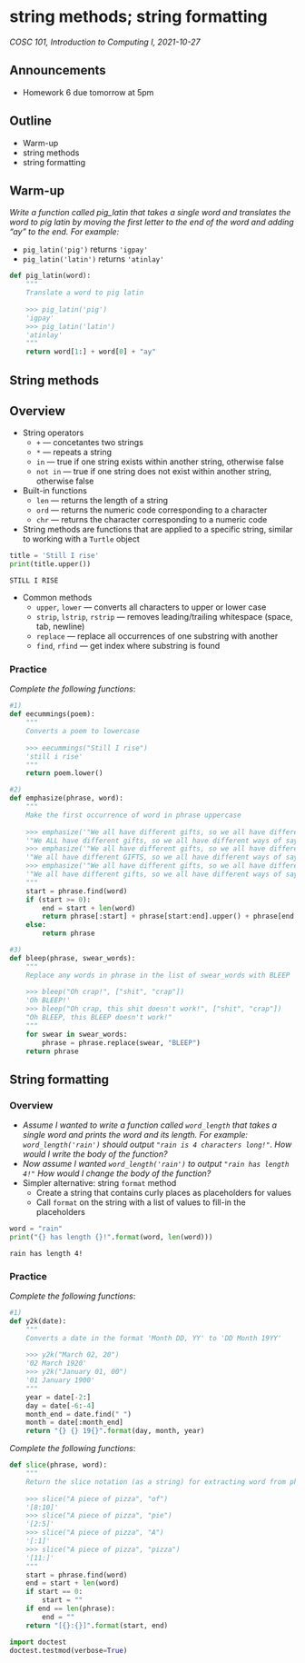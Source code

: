 # string methods; string formatting
_COSC 101, Introduction to Computing I, 2021-10-27_

## Announcements
* Homework 6 due tomorrow at 5pm

## Outline
* Warm-up
* string methods
* string formatting

## Warm-up
_Write a function called pig_latin that takes a single word and translates the word to pig latin by moving the first letter to the end of the word and adding “ay” to the end. For example:_
* `pig_latin('pig')` returns `'igpay'`
* `pig_latin('latin')` returns `'atinlay'`


```python
def pig_latin(word):
    """
    Translate a word to pig latin
    
    >>> pig_latin('pig')
    'igpay'
    >>> pig_latin('latin')
    'atinlay'
    """
    return word[1:] + word[0] + "ay"
```

## String methods

## Overview
* String operators
    * `+` — concetantes two strings
    * `*` — repeats a string
    * `in` — true if one string exists within another string, otherwise false
    * `not in` — true if one string does not exist within another string, otherwise false
* Built-in functions
    * `len` — returns the length of a string
    * `ord` — returns the numeric code corresponding to a character
    * `chr` — returns the character corresponding to a numeric code
* String methods are functions that are applied to a specific string, similar to working with a `Turtle` object


```python
title = 'Still I rise'
print(title.upper())
```

    STILL I RISE


* Common methods
    * `upper`, `lower` — converts all characters to upper or lower case
    * `strip`, `lstrip`, `rstrip` — removes leading/trailing whitespace (space, tab, newline)
    * `replace` — replace all occurrences of one substring with another
    * `find`, `rfind` — get index where substring is found
    
### Practice

_Complete the following functions_:


```python
#1)
def eecummings(poem):
    """
    Converts a poem to lowercase
    
    >>> eecummings("Still I rise")
    'still i rise'
    """
    return poem.lower()
```


```python
#2)
def emphasize(phrase, word):
    """
    Make the first occurrence of word in phrase uppercase
    
    >>> emphasize('"We all have different gifts, so we all have different ways of saying to the world who we are." ~Fred Rogers', "all")
    '"We ALL have different gifts, so we all have different ways of saying to the world who we are." ~Fred Rogers'
    >>> emphasize('"We all have different gifts, so we all have different ways of saying to the world who we are." ~Fred Rogers', "gifts")
    '"We all have different GIFTS, so we all have different ways of saying to the world who we are." ~Fred Rogers'
    >>> emphasize('"We all have different gifts, so we all have different ways of saying to the world who we are." ~Fred Rogers', "Mister")
    '"We all have different gifts, so we all have different ways of saying to the world who we are." ~Fred Rogers'
    """
    start = phrase.find(word)
    if (start >= 0):
        end = start + len(word)
        return phrase[:start] + phrase[start:end].upper() + phrase[end:]
    else:
        return phrase
```


```python
#3)
def bleep(phrase, swear_words):
    """
    Replace any words in phrase in the list of swear_words with BLEEP
    
    >>> bleep("Oh crap!", ["shit", "crap"])
    'Oh BLEEP!'
    >>> bleep("Oh crap, this shit doesn't work!", ["shit", "crap"])
    "Oh BLEEP, this BLEEP doesn't work!"
    """
    for swear in swear_words:
        phrase = phrase.replace(swear, "BLEEP")
    return phrase
```

## String formatting

### Overview
* _Assume I wanted to write a function called `word_length` that takes a single word and prints the word and its length. For example: `word_length('rain')` should output `"rain is 4 characters long!"`. How would I write the body of the function?_
* _Now assume I wanted `word_length('rain')` to output `"rain has length 4!"` How would I change the body of the function?_
* Simpler alternative: string `format` method
    * Create a string that contains curly places as placeholders for values
    * Call `format` on the string with a list of values to fill-in the placeholders


```python
word = "rain"
print("{} has length {}!".format(word, len(word)))
```

    rain has length 4!


### Practice

_Complete the following functions_:


```python
#1)
def y2k(date):
    """
    Converts a date in the format 'Month DD, YY' to 'DD Month 19YY'
    
    >>> y2k("March 02, 20")
    '02 March 1920'
    >>> y2k("January 01, 00")
    '01 January 1900'
    """
    year = date[-2:]
    day = date[-6:-4]
    month_end = date.find(" ")
    month = date[:month_end]
    return "{} {} 19{}".format(day, month, year)
```

_Complete the following functions_:


```python
def slice(phrase, word):
    """
    Return the slice notation (as a string) for extracting word from phrase
    
    >>> slice("A piece of pizza", "of")
    '[8:10]'
    >>> slice("A piece of pizza", "pie")
    '[2:5]'
    >>> slice("A piece of pizza", "A")
    '[:1]'
    >>> slice("A piece of pizza", "pizza")
    '[11:]'
    """
    start = phrase.find(word)
    end = start + len(word)
    if start == 0:
        start = ""
    if end == len(phrase):
        end = ""
    return "[{}:{}]".format(start, end)
```


```python
import doctest
doctest.testmod(verbose=True)
```
